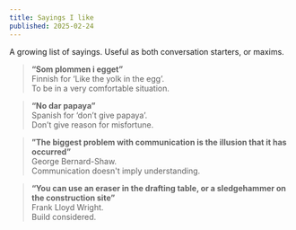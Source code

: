 ```yaml
---
title: Sayings I like
published: 2025-02-24
---
```

A growing list of sayings. Useful as both conversation starters, or maxims.

>**“Som plommen i egget”**  
Finnish for ‘Like the yolk in the egg’. <br>To be in a very comfortable situation.

>**“No dar papaya”**  
Spanish for ‘don’t give papaya’. <br>Don’t give reason for misfortune.

>**”The biggest problem with communication is the illusion that it has occurred”**  
George Bernard-Shaw. <br>Communication doesn't imply understanding.

> **“You can use an eraser in the drafting table, or a sledgehammer on the construction site”**  
> Frank Lloyd Wright. <br>Build considered.